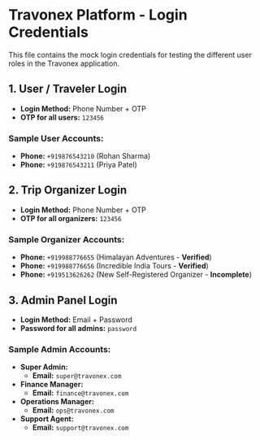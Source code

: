 # Travonex Platform - Login Credentials

This file contains the mock login credentials for testing the different user roles in the Travonex application.

## 1. User / Traveler Login

-   **Login Method:** Phone Number + OTP
-   **OTP for all users:** `123456`

### Sample User Accounts:

-   **Phone:** `+919876543210` (Rohan Sharma)
-   **Phone:** `+919876543211` (Priya Patel)

## 2. Trip Organizer Login

-   **Login Method:** Phone Number + OTP
-   **OTP for all organizers:** `123456`

### Sample Organizer Accounts:

-   **Phone:** `+919988776655` (Himalayan Adventures - **Verified**)
-   **Phone:** `+919988776656` (Incredible India Tours - **Verified**)
-   **Phone:** `+919513626262` (New Self-Registered Organizer - **Incomplete**)

## 3. Admin Panel Login

-   **Login Method:** Email + Password
-   **Password for all admins:** `password`

### Sample Admin Accounts:

-   **Super Admin:**
    -   **Email:** `super@travonex.com`
-   **Finance Manager:**
    -   **Email:** `finance@travonex.com`
-   **Operations Manager:**
    -   **Email:** `ops@travonex.com`
-   **Support Agent:**
    -   **Email:** `support@travonex.com`
